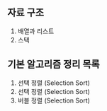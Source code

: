 ## 자료 구조
<ol>
  <li> 배열과 리스트</li>
  <li> 스택 </li>
</ol>


## 기본 알고리즘 정리 목록

<ol>
  <li> 선택 정렬 (Selection Sort) </li>
  <li> 선택 정렬 (Selection Sort) </li>
  <li> 버블 정렬 (Selection Sort) </li>
</ol>

